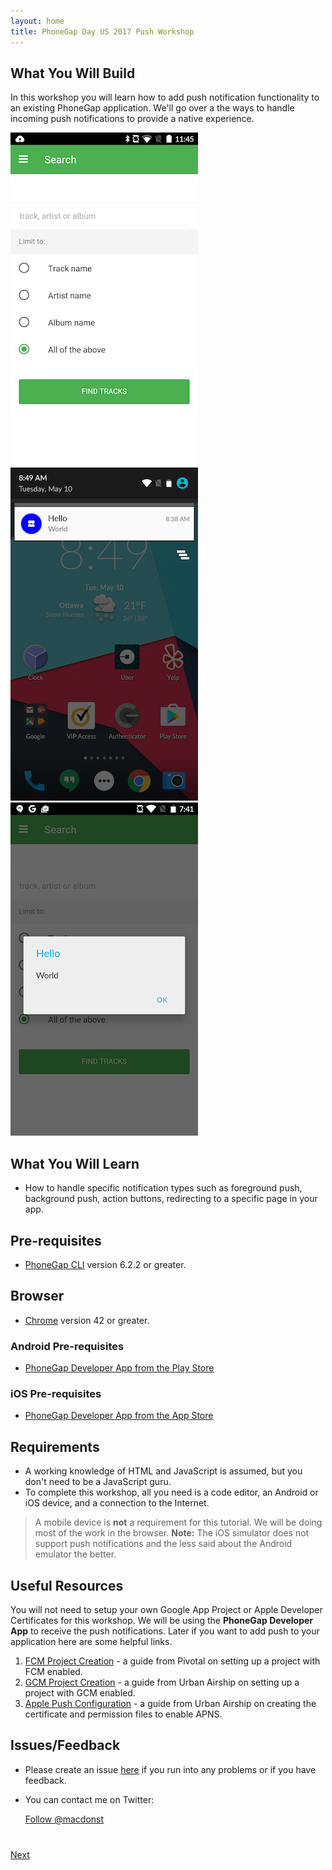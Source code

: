 ```yaml
---
layout: home
title: PhoneGap Day US 2017 Push Workshop
---
```


## What You Will Build
In this workshop you will learn how to add push notification functionality to an existing PhoneGap application. We'll go over a the ways to handle incoming push notifications to provide a native experience.

<img class="screenshot" src="images/push1.png"/>
<img class="screenshot" src="images/push2.png"/>
<img class="screenshot" src="images/push3.png"/>

## What You Will Learn

- How to handle specific notification types such as foreground push, background push, action buttons, redirecting to a specific page in your app.

## Pre-requisites

- [PhoneGap CLI](http://docs.phonegap.com/getting-started/1-install-phonegap/cli/) version 6.2.2 or greater.

## Browser

- [Chrome](https://www.google.com/chrome/)  version 42 or greater.

### Android Pre-requisites

- [PhoneGap Developer App from the Play Store](https://play.google.com/store/apps/details?id=com.adobe.phonegap.app)

### iOS Pre-requisites

- [PhoneGap Developer App from the App Store](https://itunes.apple.com/ca/app/phonegap-developer/id843536693?mt=8)

## Requirements

- A working knowledge of HTML and JavaScript is assumed, but you don't need to be a JavaScript guru.
- To complete this workshop, all you need is a code editor, an Android or iOS device, and a connection to the Internet.

>A mobile device is **not** a requirement for this tutorial. We will be doing most of the work in the browser. **Note:** The iOS simulator does not support push notifications and the less said about the Android emulator the better.

## Useful Resources

You will not need to setup your own Google App Project or Apple Developer Certificates for this workshop. We will be using the **PhoneGap Developer App** to receive the push notifications. Later if you want to add push to your application here are some helpful links.

1. [FCM Project Creation](https://docs.pivotal.io/push/1-7/fcm.html#prep) - a guide from Pivotal on setting up a project with FCM enabled.
1. [GCM Project Creation](http://docs.urbanairship.com/reference/push-providers/gcm.html) - a guide from Urban Airship on setting up a project with GCM enabled.
2. [Apple Push Configuration](http://docs.urbanairship.com/reference/push-providers/apns.html) - a guide from Urban Airship on creating the certificate and permission files to enable APNS.

## Issues/Feedback

- Please create an issue [here](https://github.com/macdonst/push-workshop-us-2017/issues) if you run
into any problems or if you have feedback.

- You can contact me on Twitter:

    <a href="https://twitter.com/macdonst" class="twitter-follow-button" data-show-count="true"
    data-size="large" data-lang="en">Follow
    @macdonst</a>
    <script>!function(d,s,id){var js,fjs=d.getElementsByTagName(s)[0];if(!d.getElementById(id)){js=d.createElement(s);js.id=id;js.src="//platform.twitter.com/widgets.js";fjs.parentNode.insertBefore(js,fjs);}}(document,"script","twitter-wjs");</script>


<div class="row" style="margin-top:40px;">
<div class="col-sm-12">
<a href="module1.html" class="btn btn-default pull-right">Next <i class="glyphicon
glyphicon-chevron-right"></i></a>
</div>
</div>

<script>
  (function(i,s,o,g,r,a,m){i['GoogleAnalyticsObject']=r;i[r]=i[r]||function(){
  (i[r].q=i[r].q||[]).push(arguments)},i[r].l=1*new Date();a=s.createElement(o),
  m=s.getElementsByTagName(o)[0];a.async=1;a.src=g;m.parentNode.insertBefore(a,m)
  })(window,document,'script','//www.google-analytics.com/analytics.js','ga');

  ga('create', 'UA-63182422-1', 'auto');
  ga('send', 'pageview');

</script>
